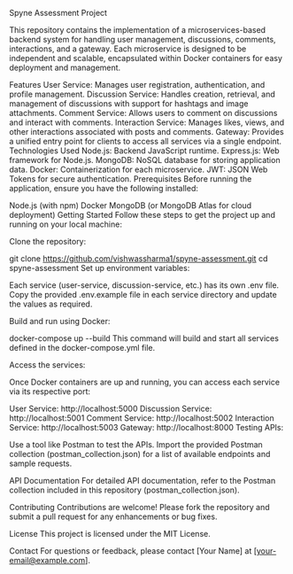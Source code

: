 Spyne Assessment Project
 <!-- Replace with your project logo or relevant image -->

This repository contains the implementation of a microservices-based backend system for handling user management, discussions, comments, interactions, and a gateway. Each microservice is designed to be independent and scalable, encapsulated within Docker containers for easy deployment and management.

Features
User Service: Manages user registration, authentication, and profile management.
Discussion Service: Handles creation, retrieval, and management of discussions with support for hashtags and image attachments.
Comment Service: Allows users to comment on discussions and interact with comments.
Interaction Service: Manages likes, views, and other interactions associated with posts and comments.
Gateway: Provides a unified entry point for clients to access all services via a single endpoint.
Technologies Used
Node.js: Backend JavaScript runtime.
Express.js: Web framework for Node.js.
MongoDB: NoSQL database for storing application data.
Docker: Containerization for each microservice.
JWT: JSON Web Tokens for secure authentication.
Prerequisites
Before running the application, ensure you have the following installed:

Node.js (with npm)
Docker
MongoDB (or MongoDB Atlas for cloud deployment)
Getting Started
Follow these steps to get the project up and running on your local machine:

Clone the repository:


git clone https://github.com/vishwassharma1/spyne-assessment.git
cd spyne-assessment
Set up environment variables:

Each service (user-service, discussion-service, etc.) has its own .env file. Copy the provided .env.example file in each service directory and update the values as required.

Build and run using Docker:

docker-compose up --build
This command will build and start all services defined in the docker-compose.yml file.

Access the services:

Once Docker containers are up and running, you can access each service via its respective port:

User Service: http://localhost:5000
Discussion Service: http://localhost:5001
Comment Service: http://localhost:5002
Interaction Service: http://localhost:5003
Gateway: http://localhost:8000
Testing APIs:

Use a tool like Postman to test the APIs. Import the provided Postman collection (postman_collection.json) for a list of available endpoints and sample requests.

API Documentation
For detailed API documentation, refer to the Postman collection included in this repository (postman_collection.json).

Contributing
Contributions are welcome! Please fork the repository and submit a pull request for any enhancements or bug fixes.

License
This project is licensed under the MIT License.

Contact
For questions or feedback, please contact [Your Name] at [your-email@example.com].


